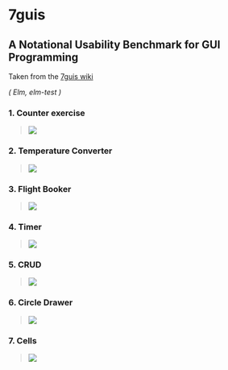# 7guis
## A Notational Usability Benchmark for GUI Programming

Taken from the [7guis wiki](https://github.com/eugenkiss/7guis/wiki)

_( Elm, elm-test )_


### 1. Counter exercise 
> [![](https://raw.githubusercontent.com/wiki/eugenkiss/7guis/images/counter.png)](counter)

### 2. Temperature Converter
> [![](https://raw.githubusercontent.com/wiki/eugenkiss/7guis/images/tempconv.png)](temperatureConverter)

### 3. Flight Booker
> [![](https://raw.githubusercontent.com/wiki/eugenkiss/7guis/images/bookflight.png)](flightBooker)

### 4. Timer
> [![](https://raw.githubusercontent.com/wiki/eugenkiss/7guis/images/timer.png)](timer)

### 5. CRUD
> [![](https://raw.githubusercontent.com/wiki/eugenkiss/7guis/images/crud.png)](CRUD)

### 6. Circle Drawer
> ![](https://raw.githubusercontent.com/wiki/eugenkiss/7guis/images/circledraw.png)

### 7. Cells
> ![](https://raw.githubusercontent.com/wiki/eugenkiss/7guis/images/cells.png)
